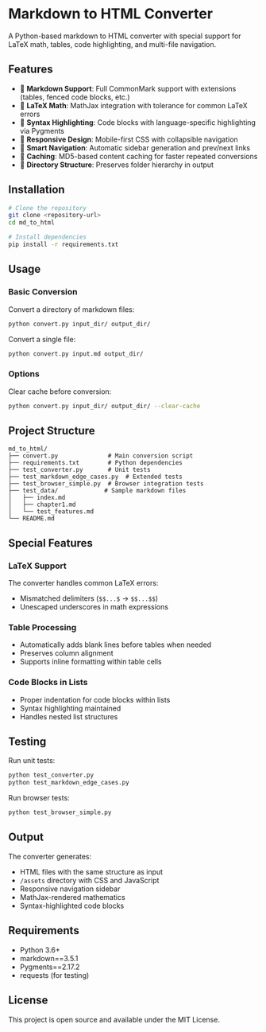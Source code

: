 # Markdown to HTML Converter

A Python-based markdown to HTML converter with special support for LaTeX math, tables, code highlighting, and multi-file navigation.

## Features

- 📝 **Markdown Support**: Full CommonMark support with extensions (tables, fenced code blocks, etc.)
- 🔢 **LaTeX Math**: MathJax integration with tolerance for common LaTeX errors
- 🎨 **Syntax Highlighting**: Code blocks with language-specific highlighting via Pygments
- 📱 **Responsive Design**: Mobile-first CSS with collapsible navigation
- 🔗 **Smart Navigation**: Automatic sidebar generation and prev/next links
- 💾 **Caching**: MD5-based content caching for faster repeated conversions
- 📁 **Directory Structure**: Preserves folder hierarchy in output

## Installation

```bash
# Clone the repository
git clone <repository-url>
cd md_to_html

# Install dependencies
pip install -r requirements.txt
```

## Usage

### Basic Conversion

Convert a directory of markdown files:
```bash
python convert.py input_dir/ output_dir/
```

Convert a single file:
```bash
python convert.py input.md output_dir/
```

### Options

Clear cache before conversion:
```bash
python convert.py input_dir/ output_dir/ --clear-cache
```

## Project Structure

```
md_to_html/
├── convert.py              # Main conversion script
├── requirements.txt        # Python dependencies
├── test_converter.py       # Unit tests
├── test_markdown_edge_cases.py  # Extended tests
├── test_browser_simple.py  # Browser integration tests
├── test_data/             # Sample markdown files
│   ├── index.md
│   ├── chapter1.md
│   └── test_features.md
└── README.md
```

## Special Features

### LaTeX Support

The converter handles common LaTeX errors:
- Mismatched delimiters (`$$...$` → `$$...$$`)
- Unescaped underscores in math expressions

### Table Processing

- Automatically adds blank lines before tables when needed
- Preserves column alignment
- Supports inline formatting within table cells

### Code Blocks in Lists

- Proper indentation for code blocks within lists
- Syntax highlighting maintained
- Handles nested list structures

## Testing

Run unit tests:
```bash
python test_converter.py
python test_markdown_edge_cases.py
```

Run browser tests:
```bash
python test_browser_simple.py
```

## Output

The converter generates:
- HTML files with the same structure as input
- `/assets` directory with CSS and JavaScript
- Responsive navigation sidebar
- MathJax-rendered mathematics
- Syntax-highlighted code blocks

## Requirements

- Python 3.6+
- markdown==3.5.1
- Pygments==2.17.2
- requests (for testing)

## License

This project is open source and available under the MIT License.